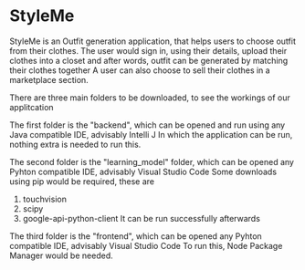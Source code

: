 # StyleMe

StyleMe is an Outfit generation application, that helps users to choose outfit from their clothes.
The user would sign in, using their details, upload their clothes into a closet and after words, outfit can be generated by matching their clothes together
A user can also choose to sell their clothes in a marketplace section.



There are three main folders to be downloaded, to see the workings of our applitcation

The first folder is the "backend", which can be opened and run using any Java compatible IDE, advisably Intelli J
In which the application can be run, nothing extra is needed to run this.

The second folder is the "learning_model" folder, which can be opened any Pyhton compatible IDE, advisably Visual Studio Code
Some downloads using pip would be required, these are 
1. touchvision
2. scipy
3. google-api-python-client
It can be run successfully afterwards

The third folder is the "frontend", which can be opened any Pyhton compatible IDE, advisably Visual Studio Code
To run this, Node Package Manager would be needed.


